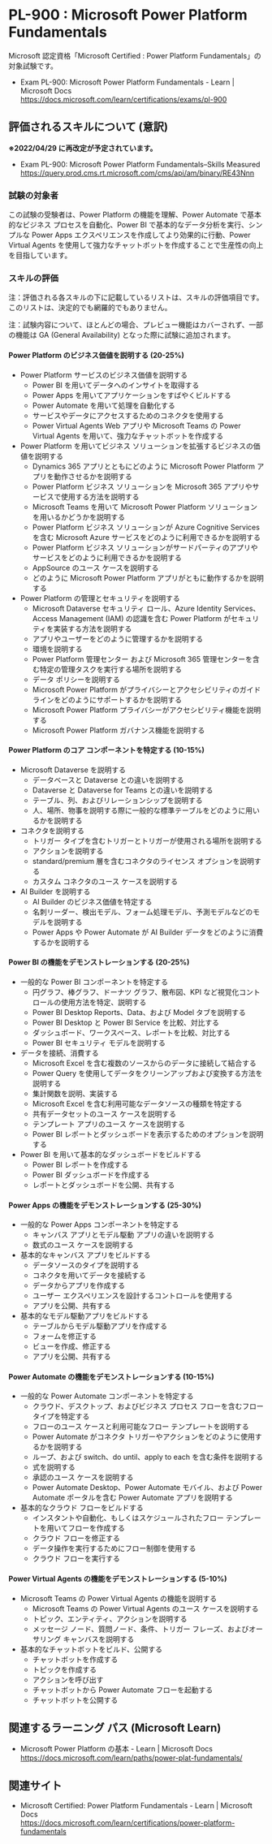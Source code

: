 # PL-900 : Microsoft Power Platform Fundamentals
Microsoft 認定資格「Microsoft Certified : Power Platform Fundamentals」の対象試験です。
- Exam PL-900: Microsoft Power Platform Fundamentals - Learn | Microsoft Docs  
https://docs.microsoft.com/learn/certifications/exams/pl-900

## 評価されるスキルについて (意訳)
**※2022/04/29 に再改定が予定されています。**
- Exam PL-900: Microsoft Power Platform Fundamentals–Skills Measured  
https://query.prod.cms.rt.microsoft.com/cms/api/am/binary/RE43Nnn

### 試験の対象者
この試験の受験者は、Power Platform の機能を理解、Power Automate で基本的なビジネス プロセスを自動化、Power BI で基本的なデータ分析を実行、シンプルな Power Apps エクスペリエンスを作成してより効果的に行動、Power Virtual Agents を使用して強力なチャットボットを作成することで生産性の向上を目指しています。

### スキルの評価
注：評価される各スキルの下に記載しているリストは、スキルの評価項目です。このリストは、決定的でも網羅的でもありません。

注：試験内容について、ほとんどの場合、プレビュー機能はカバーされず、一部の機能は GA (General Availability) となった際に試験に追加されます。

#### Power Platform のビジネス価値を説明する (20-25%)
- Power Platform サービスのビジネス価値を説明する
  - Power BI を用いてデータへのインサイトを取得する
  - Power Apps を用いてアプリケーションをすばやくビルドする
  - Power Automate を用いて処理を自動化する
  - サービスやデータにアクセスするためのコネクタを使用する
  - Power Virtual Agents Web アプリや Microsoft Teams の Power Virtual Agents を用いて、強力なチャットボットを作成する
- Power Platform を用いてビジネス ソリューションを拡張するビジネスの価値を説明する
  - Dynamics 365 アプリとともにどのように Microsoft Power Platform アプリを動作させるかを説明する
  - Power Platform ビジネス ソリューションを Microsoft 365 アプリやサービスで使用する方法を説明する
  - Microsoft Teams を用いて Microsoft Power Platform ソリューションを用いるかどうかを説明する
  - Power Platform ビジネス ソリューションが Azure Cognitive Services を含む Microsoft Azure サービスをどのように利用できるかを説明する
  - Power Platform ビジネス ソリューションがサードパーティのアプリやサービスをどのように利用できるかを説明する
  - AppSource のユース ケースを説明する
  - どのように Microsoft Power Platform アプリがともに動作するかを説明する
- Power Platform の管理とセキュリティを説明する
  - Microsoft Dataverse セキュリティ ロール、Azure Identity Services、Access Management (IAM) の認識を含む Power Platform がセキュリティを実装する方法を説明する
  - アプリやユーザーをどのように管理するかを説明する
  - 環境を説明する
  - Power Platform 管理センター および Microsoft 365 管理センターを含む特定の管理タスクを実行する場所を説明する
  - データ ポリシーを説明する
  - Microsoft Power Platform がプライバシーとアクセシビリティのガイドラインをどのようにサポートするかを説明する
  - Microsoft Power Platform プライバシーがアクセシビリティ機能を説明する
  - Microsoft Power Platform ガバナンス機能を説明する
#### Power Platform のコア コンポーネントを特定する (10-15%)
- Microsoft Dataverse を説明する
  - データベースと Dataverse との違いを説明する
  - Dataverse と Dataverse for Teams との違いを説明する
  - テーブル、列、およびリレーションシップを説明する
  - 人、場所、物事を説明する際に一般的な標準テーブルをどのように用いるかを説明する
- コネクタを説明する
  - トリガー タイプを含むトリガーとトリガーが使用される場所を説明する
  - アクションを説明する
  - standard/premium 層を含むコネクタのライセンス オプションを説明する
  - カスタム コネクタのユース ケースを説明する
- AI Builder を説明する
  - AI Builder のビジネス価値を特定する
  - 名刺リーダー、検出モデル、フォーム処理モデル、予測モデルなどのモデルを説明する
  - Power Apps や Power Automate が AI Builder データをどのように消費するかを説明する
#### Power BI の機能をデモンストレーションする (20-25%)
- 一般的な Power BI コンポーネントを特定する
  - 円グラフ、棒グラフ、ドーナツ グラフ、散布図、KPI など視覚化コントロールの使用方法を特定、説明する
  - Power BI Desktop Reports、Data、および Model タブを説明する
  - Power BI Desktop と Power BI Service を比較、対比する
  - ダッシュボード、ワークスペース、レポートを比較、対比する
  - Power BI セキュリティ モデルを説明する
- データを接続、消費する
  - Microsoft Excel を含む複数のソースからのデータに接続して結合する
  - Power Query を使用してデータをクリーンアップおよび変換する方法を説明する
  - 集計関数を説明、実装する
  - Microsoft Excel を含む利用可能なデータソースの種類を特定する
  - 共有データセットのユース ケースを説明する
  - テンプレート アプリのユース ケースを説明する
  - Power BI レポートとダッシュボードを表示するためのオプションを説明する
- Power BI を用いて基本的なダッシュボードをビルドする
  - Power BI レポートを作成する
  - Power BI ダッシュボードを作成する
  - レポートとダッシュボードを公開、共有する
#### Power Apps の機能をデモンストレーションする (25-30%)
- 一般的な Power Apps コンポーネントを特定する
  - キャンバス アプリとモデル駆動 アプリの違いを説明する
  - 数式のユース ケースを説明する
- 基本的なキャンバス アプリをビルドする
  - データソースのタイプを説明する
  - コネクタを用いてデータを接続する
  - データからアプリを作成する
  - ユーザー エクスペリエンスを設計するコントロールを使用する
  - アプリを公開、共有する
- 基本的なモデル駆動アプリをビルドする
  - テーブルからモデル駆動アプリを作成する
  - フォームを修正する
  - ビューを作成、修正する
  - アプリを公開、共有する
#### Power Automate の機能をデモンストレーションする (10-15%)
- 一般的な Power Automate コンポーネントを特定する
  - クラウド、デスクトップ、およびビジネス プロセス フローを含むフロー タイプを特定する
  - フローのユース ケースと利用可能なフロー テンプレートを説明する
  - Power Automate がコネクタ トリガーやアクションをどのように使用するかを説明する
  - ループ、および switch、do until、apply to each を含む条件を説明する
  - 式を説明する
  - 承認のユース ケースを説明する
  - Power Automate Desktop、Power Automate モバイル、および Power Automate ポータルを含む Power Automate アプリを説明する
- 基本的なクラウド フローをビルドする
  - インスタントや自動化、もしくはスケジュールされたフロー テンプレートを用いてフローを作成する
  - クラウド フローを修正する
  - データ操作を実行するためにフロー制御を使用する
  - クラウド フローを実行する
#### Power Virtual Agents の機能をデモンストレーションする (5-10%)
- Microsoft Teams の Power Virtual Agents の機能を説明する
  - Microsoft Teams の Power Virtual Agents のユース ケースを説明する
  - トピック、エンティティ、アクションを説明する
  - メッセージ ノード、質問ノード、条件、トリガー フレーズ、およびオーサリング キャンバスを説明する
- 基本的なチャットボットをビルド、公開する
  - チャットボットを作成する
  - トピックを作成する
  - アクションを呼び出す
  - チャットボットから Power Automate フローを起動する
  - チャットボットを公開する

## 関連するラーニング パス (Microsoft Learn)
- Microsoft Power Platform の基本 - Learn | Microsoft Docs  
https://docs.microsoft.com/learn/paths/power-plat-fundamentals/

## 関連サイト
- Microsoft Certified: Power Platform Fundamentals - Learn | Microsoft Docs  
https://docs.microsoft.com/learn/certifications/power-platform-fundamentals